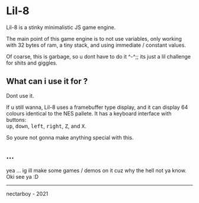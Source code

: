 # Lil-8
Lil-8 is a stinky minimalistic JS game engine.

The main point of this game engine is to not use variables,
only working with 32 bytes of ram, a tiny stack, and using immediate / constant values.

Of coarse, this is garbage, so u dont have to do it ^-^;;
its just a lil challenge for shits and giggles.

## What can i use it for ?
Dont use it.

If u still wanna, Lil-8 uses a framebuffer type display, and it can display 64 colours identical to the NES pallete.
It has a keyboard interface with buttons:<br>
<kbd>up</kbd>, <kbd>down</kbd>, <kbd>left</kbd>, <kbd>right</kbd>, <kbd>Z</kbd>, and <kbd>X</kbd>.

So youre not gonna make anything special with this.

## ...
yea ... ig ill make some games / demos on it cuz why the hell not ya know.
Oki see ya :D

---

nectarboy - 2021